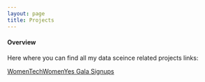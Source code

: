 ```yaml
---
layout: page
title: Projects
---
```



#### Overview
Here where you can find all my data sceince related projects links:

[WomenTechWomenYes Gala Signups](https://njjouud.github.io/womentechwomenyes/)

